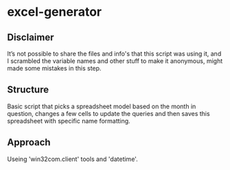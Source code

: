 # excel-generator

## Disclaimer
It’s not possible to share the files and info's that this script was using it, and I scrambled the variable names and other stuff to make it anonymous, might made some mistakes in this step.

## Structure
Basic script that picks a spreadsheet model based on the month in question, changes a few cells to update the queries and then saves this spreadsheet with specific name formatting.

## Approach
Useing 'win32com.client' tools and 'datetime'.
